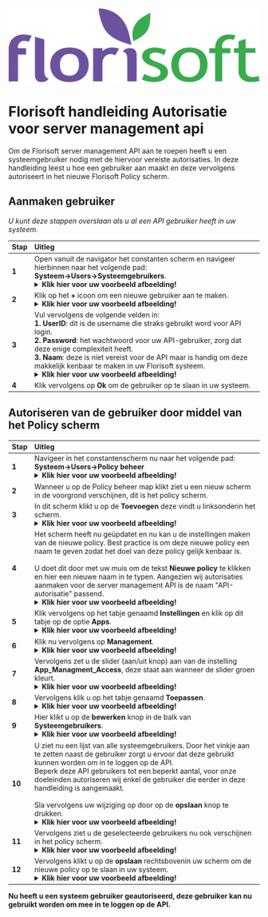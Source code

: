 <img src="../../fslogo.png">

# Florisoft handleiding Autorisatie voor server management api

Om de Florisoft server management API aan te roepen heeft u een systeemgebruiker nodig met de hiervoor vereiste autorisaties.
In deze handleiding leest u hoe een gebruiker aan maakt en deze vervolgens autoriseert in het nieuwe Florisoft Policy scherm.

## Aanmaken gebruiker

*U kunt deze stappen overslaan als u al een API gebruiker heeft in uw systeem.*

|Stap|Uitleg|
|:--|:--|
|**1**|Open vanuit de navigator het constanten scherm en navigeer hierbinnen naar het volgende pad:<br>**Systeem→Users→Systeemgebruikers**.<details><summary><b>Klik hier voor uw voorbeeld afbeelding!</b></summary><img src="media NL/5.png"></details>|
|**2**|Klik op het **+** icoon om een nieuwe gebruiker aan te maken.<details><summary><b>Klik hier voor uw voorbeeld afbeelding!</b></summary><img src="media NL/5.png"></details>|
|**3**|Vul vervolgens de volgende velden in:<br>**1. UserID**: dit is de username die straks gebruikt word voor API login.<br>**2. Password**: het wachtwoord voor uw API-gebruiker, zorg dat deze enige complexiteit heeft.<br>**3. Naam**: deze is niet vereist voor de API maar is handig om deze makkelijk kenbaar te maken in uw Florisoft systeem.<details><summary><b>Klik hier voor uw voorbeeld afbeelding!</b></summary><img src="media NL/6.png"></details>|
|**4**|Klik vervolgens op **Ok** om de gebruiker op te slaan in uw systeem.|

 ## Autoriseren van de gebruiker door middel van het Policy scherm

|Stap|Uitleg|
|:--|:--|
|**1**|Navigeer in het constantenscherm nu naar het volgende pad:<br>**Systeem→Users→Policy beheer**<details><summary><b>Klik hier voor uw voorbeeld afbeelding!</b></summary><img src="media NL/7.png"></details>|
|**2**|Wanneer u op de Policy beheer map klikt ziet u een nieuw scherm in de voorgrond verschijnen, dit is het policy scherm.|
|**3**|In dit scherm klikt u op de **Toevoegen** deze vindt u linksonderin het scherm.<details><summary><b>Klik hier voor uw voorbeeld afbeelding!</b></summary><img src="media NL/8.png"></details>|
|**4**|Het scherm heeft nu geüpdatet en nu kan u de instellingen maken van de nieuwe policy. Best practice is om deze nieuwe policy een naam te geven zodat het doel van deze policy gelijk kenbaar is.<br><br>U doet dit door met uw muis om de tekst **Nieuwe policy** te klikken en hier een nieuwe naam in te typen. Aangezien wij autorisaties aanmaken voor de server management API is de naam "API-autorisatie" passend.<details><summary><b>Klik hier voor uw voorbeeld afbeelding!</b></summary><img src="media NL/9.png"></details>|
|**5**|Klik vervolgens op het tabje genaamd **Instellingen** en klik op dit tabje op de optie **Apps**.<details><summary><b>Klik hier voor uw voorbeeld afbeelding!</b></summary><img src="media NL/10.png"></details>|
|**6**|Klik nu vervolgens op **Management**.<details><summary><b>Klik hier voor uw voorbeeld afbeelding!</b></summary><img src="media NL/11.png"></details>|
|**7**|Vervolgens zet u de slider (aan/uit knop) aan van de instelling **App_Managment_Access**, deze staat aan wanneer de slider groen kleurt.<details><summary><b>Klik hier voor uw voorbeeld afbeelding!</b></summary><img src="media NL/12.png"></details>|
|**8**|Vervolgens klik u op het tabje genaamd **Toepassen**.<details><summary><b>Klik hier voor uw voorbeeld afbeelding!</b></summary><img src="media NL/13.png"></details>|
|**9**|Hier klikt u op de **bewerken** knop in de balk van **Systeemgebruikers**.<details><summary><b>Klik hier voor uw voorbeeld afbeelding!</b></summary><img src="media NL/14.png"></details>|
|**10**|U ziet nu een lijst van alle systeemgebruikers. Door het vinkje aan te zetten naast de gebruiker zorgt u ervoor dat deze gebruikt kunnen worden om in te loggen op de API.<br>Beperk deze API gebruikers tot een beperkt aantal, voor onze doeleinden autoriseren wij enkel de gebruiker die eerder in deze handleiding is aangemaakt.<Br><br>Sla vervolgens uw wijziging op door op de **opslaan** knop te drukken.<details><summary><b>Klik hier voor uw voorbeeld afbeelding!</b></summary><img src="media NL/15.png"></details>|
|**11**|Vervolgens ziet u de geselecteerde gebruikers nu ook verschijnen in het policy scherm.<details><summary><b>Klik hier voor uw voorbeeld afbeelding!</b></summary><img src="media NL/16.png"></details>|
|**12**|Vervolgens klikt u op de **opslaan** rechtsbovenin uw scherm om de nieuwe policy op te slaan in uw systeem.<details><summary><b>Klik hier voor uw voorbeeld afbeelding!</b></summary><img src="media NL/17.png"></details>|

**Nu heeft u een systeem gebruiker geautoriseerd, deze gebruiker kan nu gebruikt worden om mee in te loggen op de API.**
